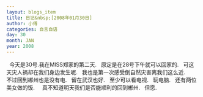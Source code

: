 ```yaml
---
layout: blogs_item
title: 日记&nbsp;[2008年01月30日]
author: 小傅
categories: 自言自语
day: 30
month: JAN
year: 2008
---
```




&nbsp; 今天是30号.我在MISS郑家的第二天.
&nbsp; 原定是在28号下午就可以回家的.
&nbsp; 可这天灾人祸却在我们身边发生呢.
&nbsp;
我也是第一次感受倒自然灾害离我们这么近.
&nbsp;&nbsp;
&nbsp; 不过回到郴州也是没有电.
&nbsp; 留在武汉也好.
&nbsp; 至少可以看电视.
&nbsp; 玩电脑.
&nbsp;&nbsp;还有两位美女做的饭.
&nbsp;
&nbsp; 真不知道明天我们是否能顺利的回到郴州.
&nbsp; 但愿.
&nbsp;



